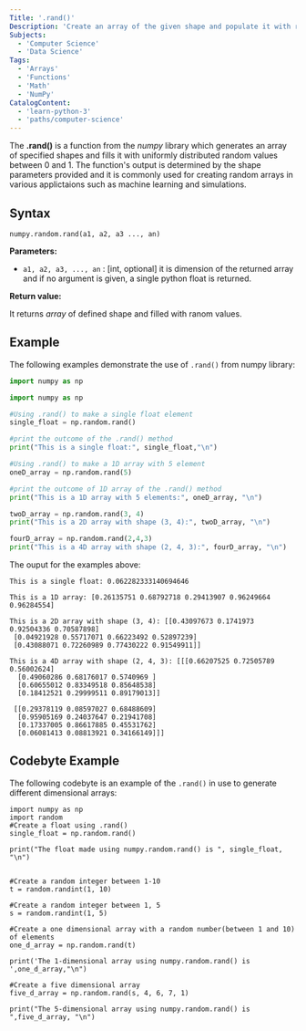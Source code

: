 ```yaml
---
Title: '.rand()'
Description: 'Create an array of the given shape and populate it with random samples from a uniform distribution over [0, 1)'
Subjects:
  - 'Computer Science'
  - 'Data Science'
Tags:
  - 'Arrays'
  - 'Functions'
  - 'Math'
  - 'NumPy'
CatalogContent:
  - 'learn-python-3'
  - 'paths/computer-science'
---
```


The **.rand()** is a function from the *numpy* library which generates an array of specified shapes and fills it with uniformly distributed random values between 0 and 1. The function's output is determined by the shape parameters provided and it is commonly used for creating random arrays in various applictaions such as machine learning and simulations.

## Syntax

```pseudo
numpy.random.rand(a1, a2, a3 ..., an)
```

**Parameters:**

- `a1, a2, a3, ..., an` : [int, optional] it is dimension of the returned array and if no argument is given, a single python float is returned.

**Return value:**

It returns *array* of defined shape and filled with ranom values.

## Example

The following examples demonstrate the use of `.rand()` from numpy library:

```py
import numpy as np

import numpy as np

#Using .rand() to make a single float element 
single_float = np.random.rand()

#print the outcome of the .rand() method
print("This is a single float:", single_float,"\n")

#Using .rand() to make a 1D array with 5 element 
oneD_array = np.random.rand(5)

#print the outcome of 1D array of the .rand() method
print("This is a 1D array with 5 elements:", oneD_array, "\n")

twoD_array = np.random.rand(3, 4)
print("This is a 2D array with shape (3, 4):", twoD_array, "\n")

fourD_array = np.random.rand(2,4,3)
print("This is a 4D array with shape (2, 4, 3):", fourD_array, "\n")
```

The ouput for the examples above:

```shell
This is a single float: 0.062282333140694646

This is a 1D array: [0.26135751 0.68792718 0.29413907 0.96249664 0.96284554]

This is a 2D array with shape (3, 4): [[0.43097673 0.1741973  0.92504336 0.70587898]
 [0.04921928 0.55717071 0.66223492 0.52897239]
 [0.43088071 0.72260989 0.77430222 0.91549911]]

This is a 4D array with shape (2, 4, 3): [[[0.66207525 0.72505789 0.56002624]
  [0.49060286 0.68176017 0.5740969 ]
  [0.60655012 0.83349518 0.85648538]
  [0.18412521 0.29999511 0.89179013]]

 [[0.29378119 0.08597027 0.68488609]
  [0.95905169 0.24037647 0.21941708]
  [0.17337005 0.86617885 0.45531762]
  [0.06081413 0.08813921 0.34166149]]]
```

## Codebyte Example

The following codebyte is an example of the `.rand()` in use to generate different dimensional arrays:

```codebyte/python
import numpy as np
import random
#Create a float using .rand()
single_float = np.random.rand()

print("The float made using numpy.random.rand() is ", single_float, "\n")


#Create a random integer between 1-10
t = random.randint(1, 10)

#Create a random integer between 1, 5
s = random.randint(1, 5)

#Create a one dimensional array with a random number(between 1 and 10) of elements
one_d_array = np.random.rand(t)

print('The 1-dimensional array using numpy.random.rand() is ',one_d_array,"\n")

#Create a five dimensional array
five_d_array = np.random.rand(s, 4, 6, 7, 1)

print("The 5-dimensional array using numpy.random.rand() is ",five_d_array, "\n")
```